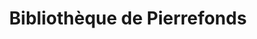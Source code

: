 ---
title: 'Bibliothèque de Pierrefonds'
icon: book
address: '13555 Boul de Pierrefonds, Pierrefonds, QC H9A 1A6'
area: Pierrefonds
---